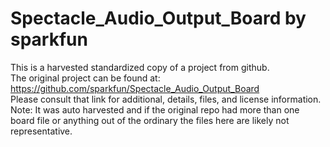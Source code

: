 
# Spectacle_Audio_Output_Board by sparkfun  
This is a harvested standardized copy of a project from github.  
The original project can be found at:  
https://github.com/sparkfun/Spectacle_Audio_Output_Board  
Please consult that link for additional, details, files, and license information.  
Note: It was auto harvested and if the original repo had more than one board file or anything out of the ordinary the files here are likely not representative.  
    